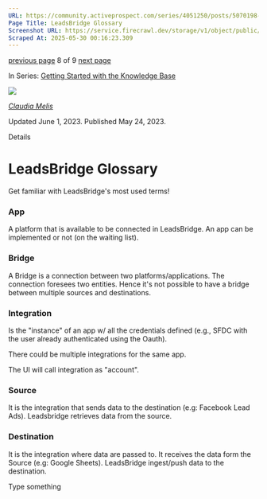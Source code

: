 ```yaml
---
URL: https://community.activeprospect.com/series/4051250/posts/5070198-leadsbridge-glossary
Page Title: LeadsBridge Glossary
Screenshot URL: https://service.firecrawl.dev/storage/v1/object/public/media/screenshot-132973cb-9c49-4ea5-89fa-e72319b0a7d6.png
Scraped At: 2025-05-30 00:16:23.309
---
```


[previous page](https://community.activeprospect.com/series/4051250/posts/4054502-activeprospect-product-glossary) 8 of 9 [next page](https://community.activeprospect.com/series/4051250/posts/4883927-trustedform-glossary)

In Series: [Getting Started with the Knowledge Base](https://community.activeprospect.com/series/4051250-getting-started-with-the-knowledge-base)

[![](https://content2.bloomfire.com/avatars/users/1451136/thumb/thumbnail.png?f=1623686660&Expires=1748567764&Signature=Q7x0EwlxES0hvUgBHOYTTGeGR3odqFWLEzt7O-xmCXlP96mar1s5oe9tW3fMpzluxTm11P9GYwlqaEZzVQoiPHx5Em9I8Zg9SieGpWMPxP~zejUlB9Kdkje0AR2sl6YPYOEivTAjQuDSX6l6GvCgOgDMNLH3WzK0p~K6PLRhSIJngXS~mM3tMk1CaX4yCakXlTKQROVt2bZuKLbAWOlp742ugbt4wRxc4nnSEG1pEjwuFGnUeOvPdFljX9y1m6mzKMdH73FRM3yhu285pMQf4YR6ClB1L2SbAju0wVyUrSU5OlrMU1~sZloQeSNNUoeqkHR2feRCiE-B4cGRd5-r9A__&Key-Pair-Id=APKAIDFCFZ2UHE5LPIUA)](https://community.activeprospect.com/memberships/8017840-claudia-melis)

[_Claudia Melis_](https://community.activeprospect.com/memberships/8017840-claudia-melis)

Updated June 1, 2023. Published May 24, 2023.

Details

# LeadsBridge Glossary

Get familiar with LeadsBridge's most used terms!

### App

A platform that is available to be connected in LeadsBridge. An app can be implemented or not (on the waiting list).

### Bridge

A Bridge is a connection between two platforms/applications. The connection foresees two entities. Hence it's not possible to have a bridge between multiple sources and destinations.

### Integration

Is the "instance" of an app w/ all the credentials defined (e.g., SFDC with the user already authenticated using the Oauth).

There could be multiple integrations for the same app.

The UI will call integration as "account".

### Source

It is the integration that sends data to the destination (e.g: Facebook Lead Ads). Leadsbridge retrieves data from the source.

### Destination

It is the integration where data are passed to. It receives the data form the Source (e.g: Google Sheets). LeadsBridge ingest/push data to the destination.

Type something